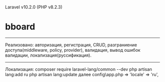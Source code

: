 Laravel v10.2.0 (PHP v8.2.3)
# bboard

----------------------------------------

Реализовано: авторизация, регистрация, CRUD, разграниение доступа(middleware, policy, provider), валидация, вывод ошибок валидации, локализация(руссификация). 

----------------------------------------

Локализация:
    composer require laravel-lang/common --dev
    php artisan lang:add ru
    php artisan lang:update
    далее config\app.php => 'locale' => 'ru',
